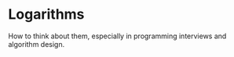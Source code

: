 # Logarithms

How to think about them, especially in programming interviews and algorithm design.

 